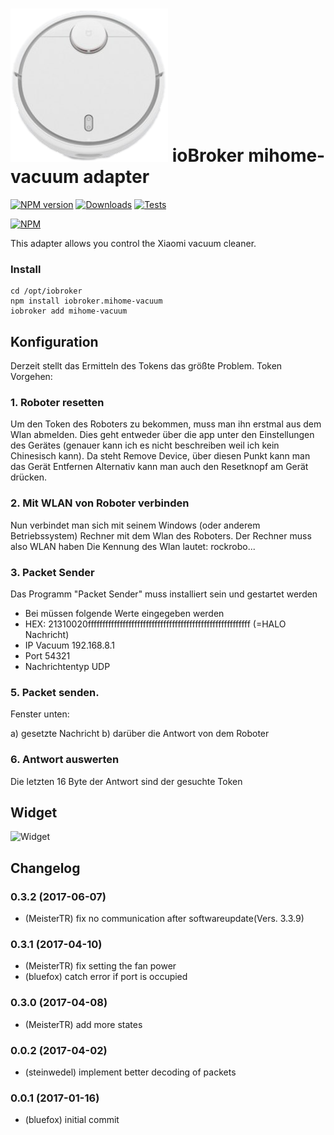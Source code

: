 ![Logo](admin/mihome-vacuum.png)
ioBroker mihome-vacuum adapter
=================
[![NPM version](http://img.shields.io/npm/v/iobroker.mihome-vacuum.svg)](https://www.npmjs.com/package/iobroker.mihome-vacuum)
[![Downloads](https://img.shields.io/npm/dm/iobroker.mihome-vacuum.svg)](https://www.npmjs.com/package/iobroker.mihome-vacuum)
[![Tests](https://travis-ci.org/ioBroker/ioBroker.mihome-vacuum.svg?branch=master)](https://travis-ci.org/ioBroker/ioBroker.mihome-vacuum)

[![NPM](https://nodei.co/npm/iobroker.mihome-vacuum.png?downloads=true)](https://nodei.co/npm/iobroker.mihome-vacuum/)

This adapter allows you control the Xiaomi vacuum cleaner.

### Install

```
cd /opt/iobroker
npm install iobroker.mihome-vacuum
iobroker add mihome-vacuum
```

## Konfiguration
Derzeit stellt das Ermitteln des Tokens das größte Problem.
Token Vorgehen:

### 1. Roboter resetten
Um den Token des Roboters zu bekommen, muss man ihn erstmal aus dem Wlan abmelden.
Dies geht entweder über die app unter den Einstellungen des Gerätes
(genauer kann ich es nicht beschreiben weil ich kein Chinesisch kann).
Da steht Remove Device, über diesen Punkt kann man das Gerät Entfernen
Alternativ kann man auch den Resetknopf am Gerät drücken.

### 2. Mit WLAN von Roboter verbinden
Nun verbindet man sich mit seinem Windows (oder anderem Betriebssystem) Rechner mit dem Wlan des Roboters. Der Rechner muss also WLAN haben
Die Kennung des Wlan lautet: rockrobo...

### 3. Packet Sender
Das Programm "Packet Sender" muss installiert sein und gestartet werden

- Bei müssen folgende Werte eingegeben werden
- HEX: 21310020ffffffffffffffffffffffffffffffffffffffffffffffffffffffff (=HALO Nachricht)
- IP Vacuum 192.168.8.1
- Port 54321
- Nachrichtentyp UDP

### 5. Packet senden.
Fenster unten:

a) gesetzte Nachricht
b) darüber die Antwort von dem Roboter

### 6. Antwort auswerten
Die letzten 16 Byte der Antwort sind der gesuchte Token

## Widget
![Widget](widgets/img/previewControl.png)

## Changelog
### 0.3.2 (2017-06-07)
* (MeisterTR) fix no communication after softwareupdate(Vers. 3.3.9)

### 0.3.1 (2017-04-10)
* (MeisterTR) fix setting the fan power
* (bluefox) catch error if port is occupied

### 0.3.0 (2017-04-08)
* (MeisterTR) add more states

### 0.0.2 (2017-04-02)
* (steinwedel) implement better decoding of packets

### 0.0.1 (2017-01-16)
* (bluefox) initial commit
